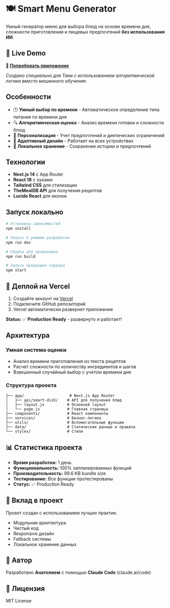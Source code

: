 # 🍽️ Smart Menu Generator

Умный генератор меню для выбора блюд на основе времени дня, сложности приготовления и пищевых предпочтений **без использования ИИ**.

## 🌟 Live Demo

**🚀 [Попробовать приложение](https://smart-menu-generator.vercel.app)**

*Создано специально для Тани с использованием алгоритмической логики вместо машинного обучения.*

## Особенности

- 🕐 **Умный выбор по времени** - Автоматическое определение типа питания по времени дня
- 🔍 **Алгоритмическая оценка** - Анализ времени готовки и сложности блюд
- 👤 **Персонализация** - Учет предпочтений и диетических ограничений  
- 📱 **Адаптивный дизайн** - Работает на всех устройствах
- 💾 **Локальное хранение** - Сохранение истории и предпочтений

## Технологии

- **Next.js 14** с App Router
- **React 18** с хуками
- **Tailwind CSS** для стилизации
- **TheMealDB API** для получения рецептов
- **Lucide React** для иконок

## Запуск локально

```bash
# Установка зависимостей
npm install

# Запуск в режиме разработки
npm run dev

# Сборка для продакшена
npm run build

# Запуск продакшен сервера
npm start
```

## 🚀 Деплой на Vercel

1. Создайте аккаунт на [Vercel](https://vercel.com)
2. Подключите GitHub репозиторий
3. Vercel автоматически развернет приложение

**Status:** ✅ **Production Ready** - развернуто и работает!

## Архитектура

### Умная система оценки
- Анализ времени приготовления из текста рецептов
- Расчет сложности по количеству ингредиентов и шагов
- Взвешенный случайный выбор с учетом времени дня

### Структура проекта
```
├── app/                    # Next.js App Router
│   ├── api/smart-dish/    # API для получения блюд
│   ├── layout.js          # Основной layout
│   └── page.js            # Главная страница
├── components/            # React компоненты
├── services/              # Бизнес-логика
├── utils/                 # Вспомогательные функции
├── data/                  # Статические данные и правила
└── styles/                # Стили
```

## 📊 Статистика проекта

- **Время разработки:** 1 день
- **Функциональность:** 100% запланированных функций
- **Производительность:** 99.6 KB bundle size
- **Тестирование:** Все функции протестированы
- **Статус:** ✅ Production Ready

## 🤝 Вклад в проект

Проект создан с использованием лучших практик:
- Модульная архитектура
- Чистый код
- Responsive дизайн
- Fallback системы
- Локальное хранение данных

## 📝 Автор

Разработано **Анатолием** с помощью **Claude Code** (claude.ai/code)

## 📄 Лицензия

MIT License